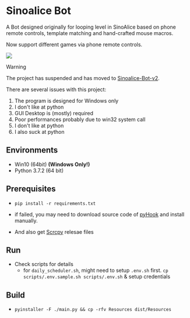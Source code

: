 # Sinoalice Bot

A Bot designed originally for looping level in SinoAlice based on phone remote controls, template matching and hand-crafted mouse macros.

Now support different games via phone remote controls.

![](https://i.imgur.com/QdDbedk.png)

> [!WARNING]  
> The project has suspended and has moved to [Sinoalice-Bot-v2](https://github.com/yanagiragi/Sinoalice-Bot-v2).
> 
> There are several issues with this project:
> 1. The program is designed for Windows only
> 2. I don't like at python
> 3. GUI Desktop is (mostly) required
> 4. Poor performances probably due to win32 system call
> 5. I don't like at python
> 6. I also suck at python

## Environments

* Win10 (64bit) **(Windows Only!)**
* Python 3.7.2 (64 bit)

## Prerequisites

* ```pip install -r requirements.txt```

* if failed, you may need to download source code of [pyHook](https://www.lfd.uci.edu/~gohlke/pythonlibs/#pyhook) and install manually.

* And also get [Scrcpy](https://github.com/Genymobile/scrcpy) relesae files

## Run

* Check scripts for details
  * for `daily_scheduler.sh`, might need to setup `.env.sh` first. `cp scripts/.env.sample.sh scripts/.env.sh` & setup credentials

## Build

* ```pyinstaller -F ./main.py && cp -rfv Resources dist/Resources```
